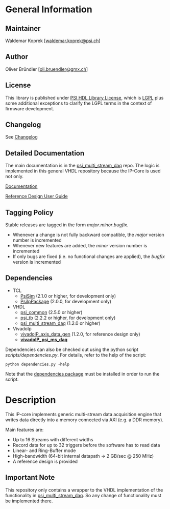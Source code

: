 # General Information

## Maintainer
Waldemar Koprek [waldemar.koprek@psi.ch]

## Author
Oliver Bründler [oli.bruendler@gmx.ch]

## License
This library is published under [PSI HDL Library License](License.txt), which is [LGPL](LGPL2_1.txt) plus some additional exceptions to clarify the LGPL terms in the context of firmware development.

## Changelog
See [Changelog](Changelog.md)

## Detailed Documentation
The main documentation is in the [psi\_multi\_stream\_daq](https://github.com/paulscherrerinstitute/psi_multi_stream_daq) repo. The logic is implemented in this general VHDL repository because the IP-Core is used not only.

[Documentation](https://github.com/paulscherrerinstitute/psi_multi_stream_daq/blob/master/doc/psi_multi_stream_daq.pdf)

[Reference Design User Guide](./doc/ReferenceDesignUserGuide.pdf)

## Tagging Policy
Stable releases are tagged in the form *major*.*minor*.*bugfix*. 

* Whenever a change is not fully backward compatible, the *major* version number is incremented
* Whenever new features are added, the *minor* version number is incremented
* If only bugs are fixed (i.e. no functional changes are applied), the *bugfix* version is incremented

<!-- DO NOT CHANGE FORMAT: this section is parsed to resolve dependencies -->

## Dependencies

* TCL
  * [PsiSim](https://github.com/paulscherrerinstitute/PsiSim) (2.1.0 or higher, for development only)
  * [PsiIpPackage](https://github.com/paulscherrerinstitute/PsiIpPackage) (2.0.0, for development only)
* VHDL
  * [psi\_common](https://github.com/paulscherrerinstitute/psi_common) (2.5.0 or higher)
  * [psi\_tb](https://github.com/paulscherrerinstitute/psi_tb) (2.2.2 or higher, for development only)
  * [psi\_multi\_stream\_daq](https://github.com/paulscherrerinstitute/psi_multi_stream_daq) (1.2.0 or higher)
* VivadoIp
  * [vivadoIP\_axis\_data\_gen](https://github.com/paulscherrerinstitute/vivadoIP_axis_data_gen) (1.2.0, for reference design only)
  * [**vivadoIP\_psi\_ms\_daq**](https://github.com/paulscherrerinstitute/vivadoIP_psi_ms_daq)
  
<!-- END OF PARSED SECTION -->
  
Dependencies can also be checked out using the python script *scripts/dependencies.py*. For details, refer to the help of the script:

```
python dependencies.py -help
```

Note that the [dependencies package](https://github.com/paulscherrerinstitute/PsiFpgaLibDependencies) must be installed in order to run the script.

# Description
This IP-core implements generic multi-stream data acquisition engine that writes data directly into a memory connected via AXI (e.g. a DDR memory).

Main features are:
* Up to 16 Streams with different widths
* Record data for up to 32 triggers before the software has to read data
* Linear- and Ring-Buffer mode
* High-bandwidth (64-bit internal datapath -> 2 GB/sec @ 250 MHz)
* A reference design is provided

## Important Note
This repository only contains a wrapper to the VHDL implementation of the functionality in [psi\_multi\_stream\_daq](https://github.com/paulscherrerinstitute/psi_multi_stream_daq). So any change of functionality must be implemented there.
